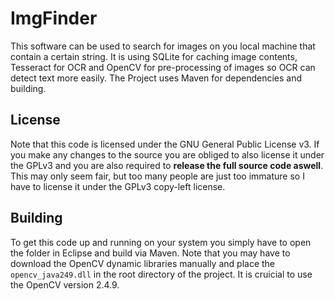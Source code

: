 ImgFinder
=========
This software can be used to search for images on you local machine that contain a certain string. It is using SQLite for caching image contents, Tesseract
for OCR and OpenCV for pre-processing of images so OCR can detect text more easily.
The Project uses Maven for dependencies and building.


License
-------
Note that this code is licensed under the GNU General Public License v3.
If you make any changes to the source you are obliged to also license it under the GPLv3 and you are also required to **release the full source code aswell**.
This may only seem fair, but too many people are just too immature so I have to license it under the GPLv3 copy-left license.


Building
--------
To get this code up and running on your system you simply have to open the folder in Eclipse and build via Maven. Note that you may have to download the
OpenCV dynamic libraries manually and place the `opencv_java249.dll` in the root directory of the project. It is cruicial to use the OpenCV version 2.4.9.
